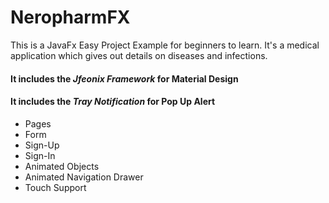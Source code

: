 # NeropharmFX
This is a JavaFx Easy Project Example for beginners to learn. It's a medical application which gives out details on diseases and infections.

<h4>It includes the <em>Jfeonix Framework</em> for Material Design</h4>
<h4>It includes the <em>Tray Notification</em> for Pop Up Alert</h4>

<ul>
  <li>Pages</li>
  <li>Form</li>
  <li>Sign-Up</li>
  <li>Sign-In</li>
  <li>Animated Objects</li>
  <li>Animated Navigation Drawer</li>
  <li>Touch Support</li>
</ul>
